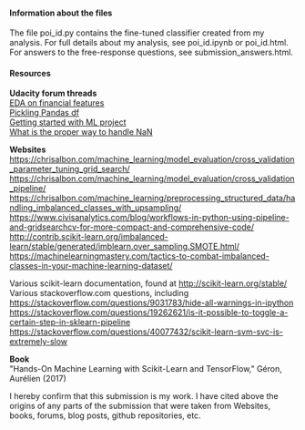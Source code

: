 #### Information about the files

The file poi_id.py contains the fine-tuned classifier created from my analysis. For full details about my analysis, see poi_id.ipynb or poi_id.html. For answers to the free-response questions, see submission_answers.html.

#### Resources

**Udacity forum threads**  
[EDA on financial features](https://discussions.udacity.com/t/eda-on-financial-features/192556/7)  
[Pickling Pandas df](https://discussions.udacity.com/t/pickling-pandas-df/174753/23)  
[Getting started with ML project](https://discussions.udacity.com/t/getting-started-with-ml-project/342397/5)  
[What is the proper way to handle NaN](https://discussions.udacity.com/t/what-is-the-proper-way-to-handle-nan/24593/7)  
  
**Websites**  
https://chrisalbon.com/machine_learning/model_evaluation/cross_validation_parameter_tuning_grid_search/  
https://chrisalbon.com/machine_learning/model_evaluation/cross_validation_pipeline/  
https://chrisalbon.com/machine_learning/preprocessing_structured_data/handling_imbalanced_classes_with_upsampling/  
https://www.civisanalytics.com/blog/workflows-in-python-using-pipeline-and-gridsearchcv-for-more-compact-and-comprehensive-code/  
http://contrib.scikit-learn.org/imbalanced-learn/stable/generated/imblearn.over_sampling.SMOTE.html/  
https://machinelearningmastery.com/tactics-to-combat-imbalanced-classes-in-your-machine-learning-dataset/  

Various scikit-learn documentation, found at http://scikit-learn.org/stable/  
Various stackoverflow.com questions, including  
https://stackoverflow.com/questions/9031783/hide-all-warnings-in-ipython  
https://stackoverflow.com/questions/19262621/is-it-possible-to-toggle-a-certain-step-in-sklearn-pipeline  
https://stackoverflow.com/questions/40077432/scikit-learn-svm-svc-is-extremely-slow  
  
**Book**  
"Hands-On Machine Learning with Scikit-Learn and TensorFlow," Géron, Aurélien (2017)  
  
  
I hereby confirm that this submission is my work. I have cited above the origins of any parts of the submission that were taken from Websites, books, forums, blog posts, github repositories, etc.
